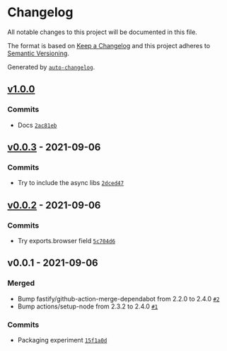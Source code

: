 # Changelog

All notable changes to this project will be documented in this file.

The format is based on [Keep a Changelog](https://keepachangelog.com/en/1.0.0/)
and this project adheres to [Semantic Versioning](https://semver.org/spec/v2.0.0.html).

Generated by [`auto-changelog`](https://github.com/CookPete/auto-changelog).

## [v1.0.0](https://github.com/bcomnes/uhtml-isomorphic/compare/v0.0.3...v1.0.0)

### Commits

- Docs [`2ac81eb`](https://github.com/bcomnes/uhtml-isomorphic/commit/2ac81eb22a69390e7262cf71526150275a6dfe55)

## [v0.0.3](https://github.com/bcomnes/uhtml-isomorphic/compare/v0.0.2...v0.0.3) - 2021-09-06

### Commits

- Try to include the async libs [`2dced47`](https://github.com/bcomnes/uhtml-isomorphic/commit/2dced4707bbb7fc4d005c23e7bfeb51e50d3ef11)

## [v0.0.2](https://github.com/bcomnes/uhtml-isomorphic/compare/v0.0.1...v0.0.2) - 2021-09-06

### Commits

- Try exports.browser field [`5c704d6`](https://github.com/bcomnes/uhtml-isomorphic/commit/5c704d632890f786836ce8eac5df002ca65a0531)

## v0.0.1 - 2021-09-06

### Merged

- Bump fastify/github-action-merge-dependabot from 2.2.0 to 2.4.0 [`#2`](https://github.com/bcomnes/uhtml-isomorphic/pull/2)
- Bump actions/setup-node from 2.3.2 to 2.4.0 [`#1`](https://github.com/bcomnes/uhtml-isomorphic/pull/1)

### Commits

- Packaging experiment [`15f1a0d`](https://github.com/bcomnes/uhtml-isomorphic/commit/15f1a0df80b2fb2cc4806e253099f5e4ebb27dc0)
